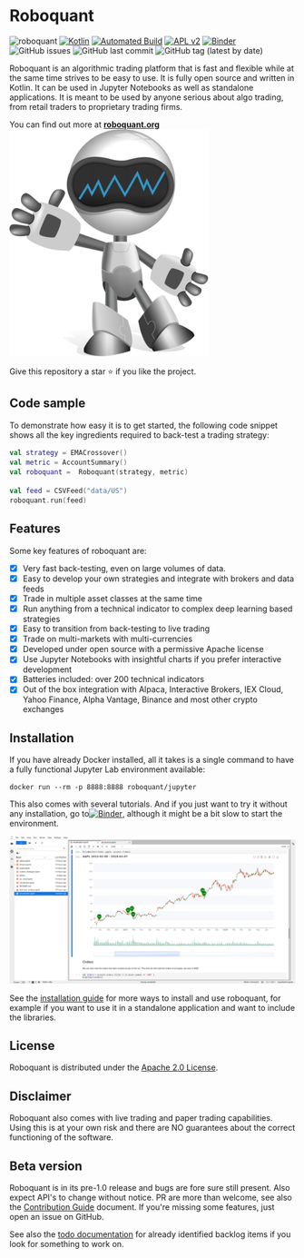 # Roboquant

![roboquant](https://img.shields.io/badge/roboquant-0.8-blue.svg)
[![Kotlin](https://img.shields.io/badge/kotlin-1.5-blue.svg?logo=kotlin)](http://kotlinlang.org)
[![Automated Build](https://github.com/neurallayer/roboquant/actions/workflows/maven.yml/badge.svg)](https://github.com/neurallayer/roboquant/actions/workflows/maven.yml)
[![APL v2](https://img.shields.io/badge/license-Apache%202-blue.svg)](http://www.apache.org/licenses/LICENSE-2.0.html)
[![Binder](https://mybinder.org/badge_logo.svg)](https://mybinder.org/v2/gh/neurallayer/roboquant-notebook/main?urlpath=lab/tree/tutorials)
![GitHub issues](https://img.shields.io/github/issues/neurallayer/roboquant)
![GitHub last commit](https://img.shields.io/github/last-commit/neurallayer/roboquant)
![GitHub tag (latest by date)](https://img.shields.io/github/v/tag/neurallayer/roboquant)


Roboquant is an algorithmic trading platform that is fast and flexible while at the same time strives to be easy to use. It is fully open source and written in Kotlin. It can be used in Jupyter Notebooks as well as standalone applications. It is meant to be used by anyone serious about algo trading, from retail traders to proprietary trading firms.

You can find out more at **[roboquant.org](https://roboquant.org)**
![roboquant Logo](/docs/roboquant_logo.png)

Give this repository a star ⭐ if you like the project.

## Code sample
To demonstrate how easy it is to get started, the following code snippet shows all the key ingredients required to back-test a trading strategy:

```kotlin
val strategy = EMACrossover()
val metric = AccountSummary()
val roboquant =  Roboquant(strategy, metric)

val feed = CSVFeed("data/US")
roboquant.run(feed)
```


## Features
Some key features of roboquant are:

* [x]  Very fast back-testing, even on large volumes of data.
* [x]  Easy to develop your own strategies and integrate with brokers and data feeds
* [x]  Trade in multiple asset classes at the same time
* [x]  Run anything from a technical indicator to complex deep learning based strategies
* [x]  Easy to transition from back-testing to live trading
* [x]  Trade on multi-markets with multi-currencies
* [x]  Developed under open source with a permissive Apache license
* [x]  Use Jupyter Notebooks with insightful charts if you prefer interactive development
* [x]  Batteries included: over 200 technical indicators
* [x]  Out of the box integration with  Alpaca, Interactive Brokers, IEX Cloud, Yahoo Finance, Alpha Vantage, Binance and most other crypto exchanges 

## Installation
If you have already Docker installed, all it takes is a single command to have a fully functional Jupyter Lab environment available:

```shell
docker run --rm -p 8888:8888 roboquant/jupyter 
```

This also comes with several tutorials. And if you just want to try it without any installation, go to[![Binder](https://mybinder.org/badge_logo.svg)](https://mybinder.org/v2/gh/neurallayer/roboquant-notebook/main?urlpath=lab/tree/tutorials), although it might be a bit slow to start the environment. 

![Jupyter Lab](/docs/jupyter-lab.png)

See the [installation guide](/docs/INSTALL.md) for more ways to install and use roboquant, for example if you want to use it in a standalone application and want to include the libraries.

## License
Roboquant is distributed under the [Apache 2.0 License](/LICENSE).  

## Disclaimer
Roboquant also comes with live trading and paper trading capabilities. Using this is at your own risk and there are NO guarantees about the correct functioning of the software. 

## Beta version
Roboquant is in its pre-1.0 release and bugs are fore sure still present. Also expect API's to change without notice.  PR are more than welcome, see also the [Contribution Guide](/docs/CONTRIBUTING.md) document. If you're missing some features, just open an issue on GitHub. 

See also the [todo documentation](/docs/TODO.md) for already identified backlog items if you look for something to work on.




